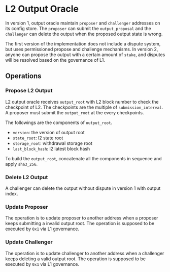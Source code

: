 # L2 Output Oracle

In version 1, output oracle maintain `proposer` and `challenger` addresses on its config store. The `proposer` can submit the `output_proposal` and the `challenger` can delete the output when the proposed output state is wrong.

The first version of the implementation does not include a dispute system, but uses permissioned propose and challenge mechanisms. In version 2, anyone can propose the output with a certain amount of `stake`, and disputes will be resolved based on the governance of L1.

## Operations

### Propose L2 Output

L2 output oracle receives `output_root` with L2 block number to check the checkpoint of L2. The checkpoints are the multiple of `submission_interval`. A proposer must submit the `output_root` at the every checkpoints.

The followings are the components of `output_root`.

- `version`: the version of output root
- `state_root`: l2 state root
- `storage_root`: withdrawal storage root
- `last_block_hash`: l2 latest block hash

To build the `output_root`, concatenate all the components in sequence and apply `sha3_256`.

### Delete L2 Output

A challenger can delete the output without dispute in version 1 with output index.

### Update Proposer

The operation is to update proposer to another address when a proposer keeps submitting a invalid output root. The operation is supposed to be executed by `0x1` via L1 governance.

### Update Challenger

The operation is to update challenger to another address when a challenger keeps deleting a valid output root. The operation is supposed to be executed by `0x1` via L1 governance.
